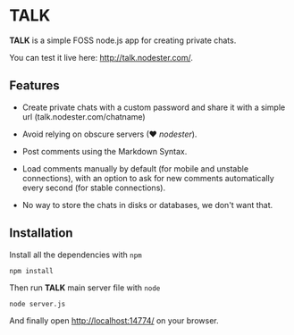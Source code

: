 TALK
====

**TALK** is a simple FOSS node.js app for creating private chats.

You can test it live here: <http://talk.nodester.com/>.

Features
--------

- Create private chats with a custom password and share it with a simple url (talk.nodester.com/chatname)

- Avoid relying on obscure servers (&hearts; *nodester*).

- Post comments using the Markdown Syntax.

- Load comments manually by default (for mobile and unstable connections), with an option to ask for new comments automatically every second (for stable connections).

- No way to store the chats in disks or databases, we don't want that.


Installation
------------

Install all the dependencies with `npm`

    npm install

Then run **TALK** main server file with `node`

    node server.js

And finally open <http://localhost:14774/> on your browser.

